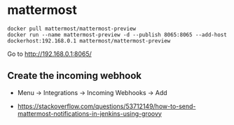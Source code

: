 # mattermost
```
docker pull mattermost/mattermost-preview
docker run --name mattermost-preview -d --publish 8065:8065 --add-host dockerhost:192.168.0.1 mattermost/mattermost-preview
```
Go to http://192.168.0.1:8065/

## Create the incoming webhook
* Menu -> Integrations -> Incoming Webhooks -> Add

* https://stackoverflow.com/questions/53712149/how-to-send-mattermost-notifications-in-jenkins-using-groovy
```

```
